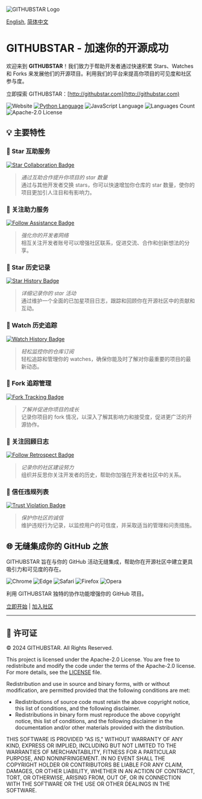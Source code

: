 ![GITHUBSTAR Logo](https://cdn.jsdelivr.net/gh/gogithubstar/githubstar@main/assets/images/logo.svg)

[English](README.md), [简体中文](README.zh-CN.md)

# GITHUBSTAR - 加速你的开源成功

欢迎来到 **GITHUBSTAR**！我们致力于帮助开发者通过快速积累 Stars、Watches 和 Forks 来发展他们的开源项目。利用我们的平台来提高你项目的可见度和社区参与度。

立即探索 GITHUBSTAR：[http://githubstar.com](http://githubstar.com)

![Website](https://img.shields.io/website?up_message=Available&url=http%3A%2F%2Fgithub.com%3Futm_source%3Dgithub&color=green)
[![Python Language](https://img.shields.io/badge/Python-3776AB.svg?&style=flat&logo=python&logoColor=white)](https://www.python.org)
![JavaScript Language](https://img.shields.io/badge/JavaScript-F7DF1E.svg?style=flat&logo=javascript&logoColor=black)
![Languages Count](https://img.shields.io/badge/languages-9-red)
![Apache-2.0 License](https://img.shields.io/badge/License-Apache--2.0-blue)

## 💡 主要特性

### 🌟 Star 互助服务
[![Star Collaboration Badge](https://img.shields.io/badge/Star_Collaboration-Mutual_Benefit-orange)](http://githubstar.com/zh-CN/reciprocal-stars)
> _通过互助合作提升你项目的 star 数量_  
通过与其他开发者交换 stars，你可以快速增加你仓库的 star 数量，使你的项目更加引人注目和有影响力。

### 👥 关注助力服务
[![Follow Assistance Badge](https://img.shields.io/badge/Follow_Assistance-Stronger_Connections-yellow)](http://githubstar.com/zh-CN/reciprocal-follows)
> _强化你的开发者网络_  
相互关注开发者账号可以增强社区联系，促进交流、合作和创新想法的分享。

### 📝 Star 历史记录
[![Star History Badge](https://img.shields.io/badge/Star_History-Track_Your_Impact-blue)](http://githubstar.com/zh-CN/star-history)
> _详细记录你的 star 活动_  
通过维护一个全面的已加星项目日志，跟踪和回顾你在开源社区中的贡献和互动。

### 👀 Watch 历史追踪
[![Watch History Badge](https://img.shields.io/badge/Watch_History-Manage_Subscriptions-green)](http://githubstar.com/zh-CN/watch-history)
> _轻松监控你的仓库订阅_  
轻松追踪和管理你的 watches，确保你能及时了解对你最重要的项目的最新动态。

### 🍴 Fork 追踪管理
[![Fork Tracking Badge](https://img.shields.io/badge/Fork_Tracking-Promote_Collaboration-red)](http://githubstar.com/zh-CN/fork-history)
> _了解并促进你项目的成长_  
记录你项目的 fork 情况，以深入了解其影响力和接受度，促进更广泛的开源协作。

### 📜 关注回顾日志
[![Follow Retrospect Badge](https://img.shields.io/badge/Follow_Retrospect-Deepen_Connections-purple)](http://githubstar.com/zh-CN/follow-history)
> _记录你的社区建设努力_  
组织并反思你关注开发者的历史，帮助你加强在开发者社区中的关系。

### 🚫 信任违规列表
[![Trust Violation Badge](https://img.shields.io/badge/Trust_Violation-Monitor_Credibility-black)](http://githubstar.com/zh-CN/block-list)
> _保护你社区的诚信_  
维护违规行为记录，以监控用户的可信度，并采取适当的管理和问责措施。

## 🌐 无缝集成你的 GitHub 之旅

GITHUBSTAR 旨在与你的 GitHub 活动无缝集成，帮助你在开源社区中建立更具吸引力和可见度的存在。

![Chrome](https://img.shields.io/badge/Chrome-Supported-brightgreen.svg?&style=flat&logo=Google-Chrome&logoColor=white)
![Edge](https://img.shields.io/badge/Edge-Supported-green.svg?&style=flat&logo=Microsoft-Edge&logoColor=white)
![Safari](https://img.shields.io/badge/Safari-Supported-blue.svg?&style=flat&logo=Safari&logoColor=white)
![Firefox](https://img.shields.io/badge/Firefox-Supported-orange.svg?&style=flat&logo=Firefox-Browser&logoColor=white)
![Opera](https://img.shields.io/badge/Opera-Supported-red.svg?&style=flat&logo=Opera&logoColor=white)

利用 GITHUBSTAR 独特的协作功能增强你的 GitHub 项目。

[立即开始](http://githubstar.com) | [加入社区](https://github.com/gogithubstar/githubstar)

---

## 📑 许可证

© 2024 GITHUBSTAR. All Rights Reserved.

This project is licensed under the Apache-2.0 License. You are free to redistribute and modify the code under the terms of the Apache-2.0 license. For more details, see the [LICENSE](https://github.com/gogithubstar/githubstar/blob/main/LICENSE) file.

Redistribution and use in source and binary forms, with or without modification, are permitted provided that the following conditions are met:

- Redistributions of source code must retain the above copyright notice, this list of conditions, and the following disclaimer.
- Redistributions in binary form must reproduce the above copyright notice, this list of conditions, and the following disclaimer in the documentation and/or other materials provided with the distribution.

THIS SOFTWARE IS PROVIDED "AS IS," WITHOUT WARRANTY OF ANY KIND, EXPRESS OR IMPLIED, INCLUDING BUT NOT LIMITED TO THE WARRANTIES OF MERCHANTABILITY, FITNESS FOR A PARTICULAR PURPOSE, AND NONINFRINGEMENT. IN NO EVENT SHALL THE COPYRIGHT HOLDER OR CONTRIBUTORS BE LIABLE FOR ANY CLAIM, DAMAGES, OR OTHER LIABILITY, WHETHER IN AN ACTION OF CONTRACT, TORT, OR OTHERWISE, ARISING FROM, OUT OF, OR IN CONNECTION WITH THE SOFTWARE OR THE USE OR OTHER DEALINGS IN THE SOFTWARE.

